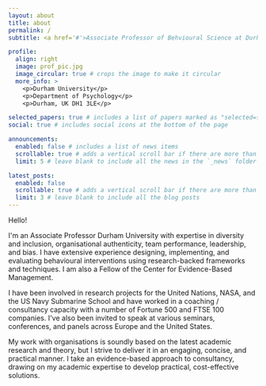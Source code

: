 ```yaml
---
layout: about
title: about
permalink: /
subtitle: <a href='#'>Associate Professor of Behvioural Science at Durham University</a>. Andrew.J.Marcinko@durham.ac.uk

profile:
  align: right
  image: prof_pic.jpg
  image_circular: true # crops the image to make it circular
  more_info: >
    <p>Durham University</p>
    <p>Department of Psychology</p>
    <p>Durham, UK DH1 3LE</p>

selected_papers: true # includes a list of papers marked as "selected={true}"
social: true # includes social icons at the bottom of the page

announcements:
  enabled: false # includes a list of news items
  scrollable: true # adds a vertical scroll bar if there are more than 3 news items
  limit: 5 # leave blank to include all the news in the `_news` folder

latest_posts:
  enabled: false
  scrollable: true # adds a vertical scroll bar if there are more than 3 new posts items
  limit: 3 # leave blank to include all the blog posts
---
```


Hello!

I'm an Associate Professor Durham University with expertise in diversity and inclusion, organisational authenticity, team performance, leadership, and bias. I have extensive experience designing, implementing, and evaluating behavioural interventions using research-backed frameworks and techniques. I am also a Fellow of the Center for Evidence-Based Management.

I have been involved in research projects for the United Nations, NASA, and the US Navy Submarine School and have worked in a coaching / consultancy capacity with a number of Fortune 500 and FTSE 100 companies. I've also been invited to speak at various seminars, conferences, and panels across Europe and the United States.

My work with organisations is soundly based on the latest academic research and theory, but I strive to deliver it in an engaging, concise, and practical manner. I take an evidence-based approach to consultancy, drawing on my academic expertise to develop practical, cost-effective solutions.
